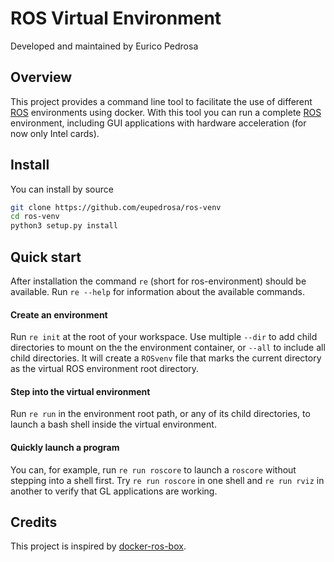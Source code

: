 ROS Virtual Environment
==================================

Developed and maintained by Eurico Pedrosa

## Overview

This project provides a command line tool to facilitate the use of different [ROS][1] environments using docker.
With this tool you can run a complete [ROS][1] environment, including GUI applications with hardware acceleration (for now only Intel cards).

## Install

You can install by source
```bash
git clone https://github.com/eupedrosa/ros-venv
cd ros-venv
python3 setup.py install
```

## Quick start

After installation the command `re` (short for ros-environment) should be available.
Run `re --help` for information about the available commands.

#### Create an environment
Run `re init` at the root of your workspace.
Use multiple `--dir` to add child directories to mount on the the environment container, or `--all` to include all child directories.
It will create a `ROSvenv` file that marks the current directory as the virtual ROS environment root directory.

#### Step into the virtual environment
Run `re run` in the environment root path, or any of its child directories, to launch a bash shell inside the virtual environment.

#### Quickly launch a program
You can, for example, run `re run roscore` to launch a `roscore` without stepping into a shell first.
Try `re run roscore` in one shell and `re run rviz` in another to verify that GL applications are working.


## Credits
This project is inspired by [docker-ros-box](https://github.com/pierrekilly/docker-ros-box).

[1]: http://wiki.ros.org
